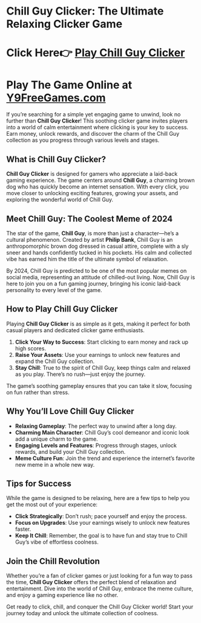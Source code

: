 # Chill Guy Clicker: The Ultimate Relaxing Clicker Game  

# Click Here👉 [Play Chill Guy Clicker](https://shorturl.at/ZCBw6)

# Play The Game Online at [Y9FreeGames.com](https://www.y9freegames.com/)

If you’re searching for a simple yet engaging game to unwind, look no further than **Chill Guy Clicker**! This soothing clicker game invites players into a world of calm entertainment where clicking is your key to success. Earn money, unlock rewards, and discover the charm of the Chill Guy collection as you progress through various levels and stages.  

## What is Chill Guy Clicker?  

**Chill Guy Clicker** is designed for gamers who appreciate a laid-back gaming experience. The game centers around **Chill Guy**, a charming brown dog who has quickly become an internet sensation. With every click, you move closer to unlocking exciting features, growing your assets, and exploring the wonderful world of Chill Guy.  

## Meet Chill Guy: The Coolest Meme of 2024  

The star of the game, **Chill Guy**, is more than just a character—he’s a cultural phenomenon. Created by artist **Philip Bank**, Chill Guy is an anthropomorphic brown dog dressed in casual attire, complete with a sly sneer and hands confidently tucked in his pockets. His calm and collected vibe has earned him the title of the ultimate symbol of relaxation.  

By 2024, Chill Guy is predicted to be one of the most popular memes on social media, representing an attitude of chilled-out living. Now, Chill Guy is here to join you on a fun gaming journey, bringing his iconic laid-back personality to every level of the game.  

## How to Play Chill Guy Clicker  

Playing **Chill Guy Clicker** is as simple as it gets, making it perfect for both casual players and dedicated clicker game enthusiasts.  

1. **Click Your Way to Success**: Start clicking to earn money and rack up high scores.  
2. **Raise Your Assets**: Use your earnings to unlock new features and expand the Chill Guy collection.  
3. **Stay Chill**: True to the spirit of Chill Guy, keep things calm and relaxed as you play. There’s no rush—just enjoy the journey.  

The game’s soothing gameplay ensures that you can take it slow, focusing on fun rather than stress.  

## Why You’ll Love Chill Guy Clicker  

- **Relaxing Gameplay**: The perfect way to unwind after a long day.  
- **Charming Main Character**: Chill Guy’s cool demeanor and iconic look add a unique charm to the game.  
- **Engaging Levels and Features**: Progress through stages, unlock rewards, and build your Chill Guy collection.  
- **Meme Culture Fun**: Join the trend and experience the internet’s favorite new meme in a whole new way.  

## Tips for Success  

While the game is designed to be relaxing, here are a few tips to help you get the most out of your experience:  
- **Click Strategically**: Don’t rush; pace yourself and enjoy the process.  
- **Focus on Upgrades**: Use your earnings wisely to unlock new features faster.  
- **Keep It Chill**: Remember, the goal is to have fun and stay true to Chill Guy’s vibe of effortless coolness.  

## Join the Chill Revolution  

Whether you’re a fan of clicker games or just looking for a fun way to pass the time, **Chill Guy Clicker** offers the perfect blend of relaxation and entertainment. Dive into the world of Chill Guy, embrace the meme culture, and enjoy a gaming experience like no other.  

Get ready to click, chill, and conquer the Chill Guy Clicker world! Start your journey today and unlock the ultimate collection of coolness.  
```
